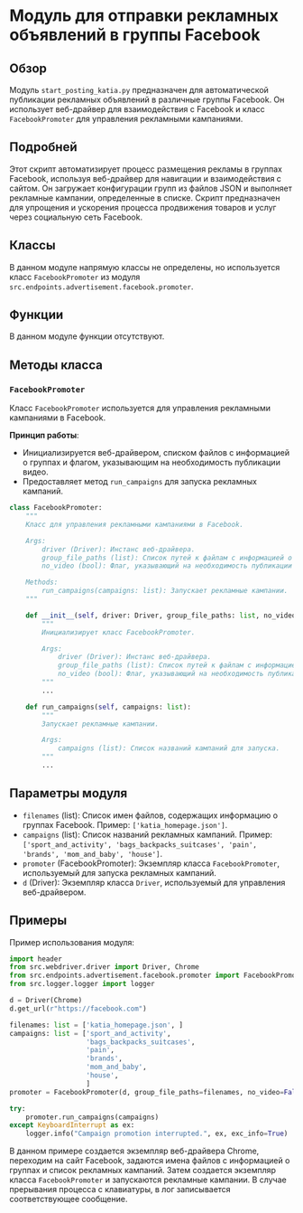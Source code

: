 # Модуль для отправки рекламных объявлений в группы Facebook

## Обзор

Модуль `start_posting_katia.py` предназначен для автоматической публикации рекламных объявлений в различные группы Facebook. Он использует веб-драйвер для взаимодействия с Facebook и класс `FacebookPromoter` для управления рекламными кампаниями.

## Подробней

Этот скрипт автоматизирует процесс размещения рекламы в группах Facebook, используя веб-драйвер для навигации и взаимодействия с сайтом. Он загружает конфигурации групп из файлов JSON и выполняет рекламные кампании, определенные в списке. Скрипт предназначен для упрощения и ускорения процесса продвижения товаров и услуг через социальную сеть Facebook.

## Классы

В данном модуле напрямую классы не определены, но используется класс `FacebookPromoter` из модуля `src.endpoints.advertisement.facebook.promoter`.

## Функции

В данном модуле функции отсутствуют.

## Методы класса

### `FacebookPromoter`

Класс `FacebookPromoter` используется для управления рекламными кампаниями в Facebook.

**Принцип работы**:
- Инициализируется веб-драйвером, списком файлов с информацией о группах и флагом, указывающим на необходимость публикации видео.
- Предоставляет метод `run_campaigns` для запуска рекламных кампаний.

```python
class FacebookPromoter:
    """
    Класс для управления рекламными кампаниями в Facebook.

    Args:
        driver (Driver): Инстанс веб-драйвера.
        group_file_paths (list): Список путей к файлам с информацией о группах.
        no_video (bool): Флаг, указывающий на необходимость публикации видео.

    Methods:
        run_campaigns(campaigns: list): Запускает рекламные кампании.
    """

    def __init__(self, driver: Driver, group_file_paths: list, no_video: bool):
        """
        Инициализирует класс FacebookPromoter.

        Args:
            driver (Driver): Инстанс веб-драйвера.
            group_file_paths (list): Список путей к файлам с информацией о группах.
            no_video (bool): Флаг, указывающий на необходимость публикации видео.
        """
        ...

    def run_campaigns(self, campaigns: list):
        """
        Запускает рекламные кампании.

        Args:
            campaigns (list): Список названий кампаний для запуска.
        """
        ...
```

## Параметры модуля

- `filenames` (list): Список имен файлов, содержащих информацию о группах Facebook. Пример: `['katia_homepage.json']`.
- `campaigns` (list): Список названий рекламных кампаний. Пример: `['sport_and_activity', 'bags_backpacks_suitcases', 'pain', 'brands', 'mom_and_baby', 'house']`.
- `promoter` (FacebookPromoter): Экземпляр класса `FacebookPromoter`, используемый для запуска рекламных кампаний.
- `d` (Driver): Экземпляр класса `Driver`, используемый для управления веб-драйвером.

## Примеры

Пример использования модуля:

```python
import header
from src.webdriver.driver import Driver, Chrome
from src.endpoints.advertisement.facebook.promoter import FacebookPromoter
from src.logger.logger import logger

d = Driver(Chrome)
d.get_url(r"https://facebook.com")

filenames: list = ['katia_homepage.json', ]
campaigns: list = ['sport_and_activity',
                   'bags_backpacks_suitcases',
                   'pain',
                   'brands',
                   'mom_and_baby',
                   'house',
                   ]
promoter = FacebookPromoter(d, group_file_paths=filenames, no_video=False)

try:
    promoter.run_campaigns(campaigns)
except KeyboardInterrupt as ex:
    logger.info("Campaign promotion interrupted.", ex, exc_info=True)
```
В данном примере создается экземпляр веб-драйвера Chrome, переходим на сайт Facebook, задаются имена файлов с информацией о группах и список рекламных кампаний. Затем создается экземпляр класса `FacebookPromoter` и запускаются рекламные кампании. В случае прерывания процесса с клавиатуры, в лог записывается соответствующее сообщение.